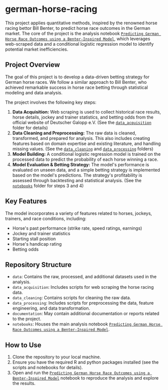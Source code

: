 # german-horse-racing

<meta name="robots" content="noindex">

This project applies quantitative methods, inspired by the renowned horse racing bettor Bill Benter, to predict horse race outcomes in the German market. The core of the project is the analysis notebook [`Predicting German Horse Race Outcomes using a Benter-Inspired Model`](notebooks/analysis_benter_methods.md), which leverages web-scraped data and a conditional logistic regression model to identify potential market inefficiencies. 

## Project Overview

The goal of this project is to develop a data-driven betting strategy for German horse races. We follow a similar approach to Bill Benter, who achieved remarkable success in horse race betting through statistical modeling and data analysis. 

The project involves the following key steps:

1. **Data Acquisition:** Web scraping is used to collect historical race results, horse details, jockey and trainer statistics, and betting odds from the official website of Deutscher Galopp e.V. (See the [`data_acquisition`](data_acquisition/) folder for details)
2. **Data Cleaning and Preprocessing:** The raw data is cleaned, transformed, and prepared for analysis. This also includes creating features based on domain expertise and existing literature, and handling missing values. (See the [`data_cleaning`](data_cleaning) and [`data_processing`](data_processing) folders)
3. **Model Building:**  A conditional logistic regression model is trained on the processed data to predict the probability of each horse winning a race.  
4. **Model Evaluation & Betting Strategy:** The model's performance is evaluated on unseen data, and a simple betting strategy is implemented based on the model's predictions. The strategy's profitability is assessed through backtesting and statistical analysis.  (See the [`notebooks`](notebooks) folder for steps 3 and 4)

## Key Features

The model incorporates a variety of features related to horses, jockeys, trainers, and race conditions, including:

* Horse's past performance (strike rate, speed ratings, earnings)
* Jockey and trainer statistics
* Starting stall position
* Horse's handicap rating
* Betting odds

## Repository Structure

* `data`: Contains the raw, processed, and additional datasets used in the analysis.
* `data_acquisition`:  Includes scripts for web scraping the horse racing data.
* `data_cleaning`: Contains scripts for cleaning the raw data. 
* `data_processing`: Includes scripts for preprocessing the data, feature engineering, and data transformation.
* `documentation`: May contain additional documentation or reports related to the project.
* `notebooks`: Houses the main analysis notebook [`Predicting German Horse Race Outcomes using a Benter-Inspired Model`](notebooks/analysis_benter_methods.md).

## How to Use

1. Clone the repository to your local machine.
2. Ensure you have the required R and python packages installed (see the scripts and notebooks for details).
3. Open and run the [`Predicting German Horse Race Outcomes using a Benter-Inspired Model`](notebooks/analysis_benter_methods.md) notebook to reproduce the analysis and explore the results.



